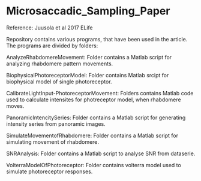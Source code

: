 # Microsaccadic_Sampling_Paper


Reference: Juusola et al 2017 ELife


Repository contains various programs, that have been used in the article. The programs are divided by folders:

AnalyzeRhabdomereMovement: Folder contains a Matlab script for analyzing rhabdomere pattern movements.

BiophysicalPhotoreceptorModel: Folder contains Matlab srcipt for biophysical model of single photoreceptor.

CalibrateLightInput-PhotoreceptorMovement: Folders contains Matlab code used to calculate intensites for photreceptor model, when rhabdomere moves.

PanoramicIntencitySeries: Folder contains a Matlab script for generating intensity series from panoramic images.

SimulateMovementofRhabdomere: Folder contains a Matlab script for simulating movement of rhabdomere.

SNRAnalysis: Folder contains a Matlab script to analyse SNR from dataserie.  

VolterraModelOfPhotoreceptor: Folder contains volterra model used to simulate photoreceptor responses.

